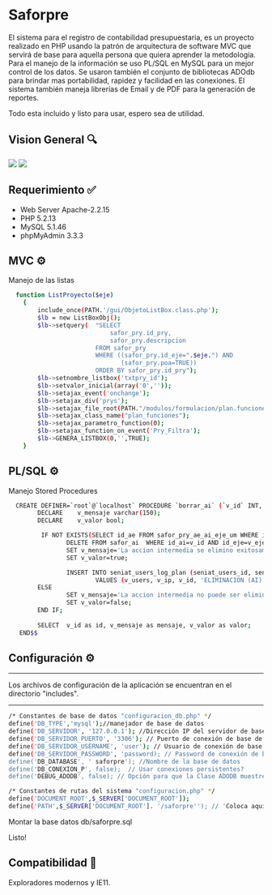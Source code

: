 # Saforpre
El sistema para el registro de contabilidad presupuestaria, es un proyecto realizado en PHP usando la patrón de arquitectura de software MVC que servirá de base para aquella persona que quiera aprender la metodología. Para el manejo de la información se uso PL/SQL en MySQL para un mejor control de los datos. Se usaron también el  conjunto de bibliotecas ADOdb para brindar mas portabilidad, rapidez y facilidad en las conexiones. El sistema también maneja librerías de Email y de PDF para la generación de reportes.


Todo esta incluido y listo para usar, espero sea de utilidad.


## Vision General :mag:
![](https://raw.githubusercontent.com/delfinworks/Saforpre/master/images/saforpre1.jpg)
![](https://raw.githubusercontent.com/delfinworks/Saforpre/master/images/saforpre2.jpg)

## Requerimiento :white_check_mark:
- Web Server Apache-2.2.15
- PHP 5.2.13
- MySQL 5.1.46
- phpMyAdmin 3.3.3 

## MVC :gear:

Manejo de las listas

```bash
  function ListProyecto($eje)
	{				
		include_once(PATH.'/gui/ObjetoListBox.class.php');
		$lb = new ListBoxObj();
		$lb->setquery(	"SELECT 
					  		safor_pry.id_pry, 
							safor_pry.descripcion
						FROM safor_pry 
						WHERE ((safor_pry.id_eje=".$eje.") AND 
							   (safor_pry.poa=TRUE))
						ORDER BY safor_pry.id_pry");
		$lb->setnombre_listbox('txtpry_id');
		$lb->setvalor_inicial(array('0',''));
		$lb->setajax_event('onchange');
		$lb->setajax_div('prys');
		$lb->setajax_file_root(PATH."/modulos/formulacion/plan.funciones.php");
		$lb->setajax_class_name("plan_funciones");
		$lb->setajax_parametro_function(0);
		$lb->setajax_function_on_event('Pry_Filtra');
		$lb->GENERA_LISTBOX(0,'',TRUE);				
	}
```

## PL/SQL :gear:

Manejo Stored Procedures

```bash
  CREATE DEFINER=`root`@`localhost` PROCEDURE `borrar_ai` (`v_id` INT, `v_eje` INT, `v_users` VARCHAR(15), `v_ip` VARCHAR(20))  BEGIN
        DECLARE    v_mensaje varchar(150);
        DECLARE    v_valor bool;

         IF NOT EXISTS(SELECT id_ae FROM safor_pry_ae_ai_eje_um WHERE id_ai=v_id AND id_eje=v_eje) THEN
                DELETE FROM safor_ai  WHERE id_ai=v_id AND id_eje=v_eje;
                SET v_mensaje='La accion intermedia se elimino exitosamente. ';
                SET v_valor=true;

                INSERT INTO seniat_users_log_plan (seniat_users_id, seniat_users_ip, id_ai, accion, id_eje)
                        VALUES (v_users, v_ip, v_id, 'ELIMINACION (AI)', v_eje);
        ELSE
                SET v_mensaje='La accion intermedia no puede ser eliminada, existen unidades de medida asociados a ella';
                SET v_valor=false;
        END IF;
        
        SELECT  v_id as id, v_mensaje as mensaje, v_valor as valor;
   END$$
```

## Configuración :gear:

****************************************************************************************
Los archivos de configuración de la aplicación se encuentran en el directorio "includes".
****************************************************************************************
```bash
/* Constantes de base de datos "configuracion_db.php" */
define('DB_TYPE','mysql');//manejador de base de datos
define('DB_SERVIDOR', '127.0.0.1'); //Dirección IP del servidor de base de datos
define('DB_SERVIDOR_PUERTO', '3306'); // Puerto de conexión de base de datos
define('DB_SERVIDOR_USERNAME', 'user'); // Usuario de conexión de base de datos
define('DB_SERVIDOR_PASSWORD', 'password); // Password de conexión de base de datos
define('DB_DATABASE', ' saforpre'); //Nombre de la base de datos
define('DB_CONEXION_P', false);  // Usar conexiones persistentes?
define('DEBUG_ADODB', false); // Opción para que la Clase ADODB muestre los errores arrojados
```
```bash
/* Constantes de rutas del sistema "configuracion.php" */
define('DOCUMENT_ROOT',$_SERVER['DOCUMENT_ROOT']);
define('PATH',$_SERVER['DOCUMENT_ROOT']. '/saforpre''); // 'Coloca aquí la ruta donde se encuentra el sistema a partir del directorio raíz
```

Montar la base datos db/saforpre.sql

Listo!


## Compatibilidad :triangular_ruler:

Exploradores modernos y IE11.
